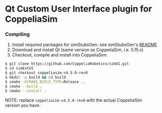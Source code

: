 # Qt Custom User Interface plugin for CoppeliaSim

### Compiling

1. Install required packages for simStubsGen: see simStubsGen's [README](https://github.com/CoppeliaRobotics/include/blob/master/simStubsGen/README.md)
2. Download and install Qt (same version as CoppeliaSim, i.e. 5.15.x)
3. Checkout, compile and install into CoppeliaSim:
```sh
$ git clone https://github.com/CoppeliaRobotics/simUI.git
$ cd simExtUI
$ git checkout coppeliasim-v4.5.0-rev0
$ mkdir -p build && cd build
$ cmake -DCMAKE_BUILD_TYPE=Release ..
$ cmake --build .
$ cmake --install .
```

NOTE: replace `coppeliasim-v4.5.0-rev0` with the actual CoppeliaSim version you have.
